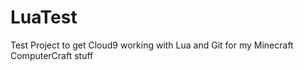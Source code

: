 LuaTest
=======

Test Project to get Cloud9 working with Lua and Git for my Minecraft ComputerCraft stuff
